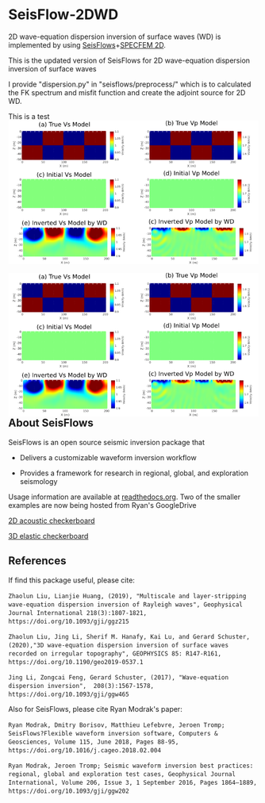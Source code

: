 SeisFlow-2DWD
=============

2D wave-equation dispersion inversion of surface waves (WD) is implemented by using [SeisFlows](https://github.com/rmodrak/seisflows)+[SPECFEM 2D](https://github.com/geodynamics/specfem2d).

This is the updated version of SeisFlows for 2D wave-equation dispersion inversion of surface waves

I provide "dispersion.py" in "seisflows/preprocess/" which is to calculated the FK spectrum and misfit function and create the adjoint source for 2D WD.

This is a test ![](./result.png)

<img src="result.png"
     alt="Markdown Monster icon"
     style="float: left; margin-right: 10px;"/>




About SeisFlows
----------
SeisFlows is an open source seismic inversion package that

- Delivers a customizable waveform inversion workflow

- Provides a framework for research in regional, global, and exploration seismology

Usage information are available at [readthedocs.org](http://seisflows.readthedocs.org/en/latest/). Two of the smaller examples are now being hosted from Ryan's GoogleDrive

[2D acoustic checkerboard](https://drive.google.com/file/d/1ow3LTYEvNn55yGeIV56sqaW-wXC0MtYW/view)

[3D elastic checkerboard](https://drive.google.com/file/d/1fm1pg0QzGW721BHN2tD6lb9FWRLMl6_z/view) 


References
----------

If find this package useful, please cite:

`Zhaolun Liu, Lianjie Huang, (2019), "Multiscale and layer-stripping wave-equation dispersion inversion of Rayleigh waves", Geophysical Journal International 218(3):1807-1821, https://doi.org/10.1093/gji/ggz215`


`Zhaolun Liu, Jing Li, Sherif M. Hanafy, Kai Lu, and Gerard Schuster, (2020),"3D wave-equation dispersion inversion of surface waves recorded on irregular topography", GEOPHYSICS 85: R147-R161, https://doi.org/10.1190/geo2019-0537.1`

`Jing Li, Zongcai Feng, Gerard Schuster, (2017), "Wave-equation dispersion inversion",  208(3):1567-1578, https://doi.org/10.1093/gji/ggw465`

Also for SeisFlows, please cite Ryan Modrak's paper:

`Ryan Modrak, Dmitry Borisov, Matthieu Lefebvre, Jeroen Tromp; SeisFlows?Flexible waveform inversion software, Computers & Geosciences, Volume 115, June 2018, Pages 88-95, https://doi.org/10.1016/j.cageo.2018.02.004`

`Ryan Modrak, Jeroen Tromp; Seismic waveform inversion best practices: regional, global and exploration test cases, Geophysical Journal International, Volume 206, Issue 3, 1 September 2016, Pages 1864–1889, https://doi.org/10.1093/gji/ggw202`

